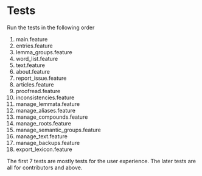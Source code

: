# Tests

Run the tests in the following order
 1. main.feature
 2. entries.feature
 3. lemma_groups.feature
 4. word_list.feature
 5. text.feature
 6. about.feature
 7. report_issue.feature
 8. articles.feature
 9. proofread.feature
10. inconsistencies.feature
11. manage_lemmata.feature
12. manage_aliases.feature
13. manage_compounds.feature
14. manage_roots.feature
15. manage_semantic_groups.feature
16. manage_text.feature
17. manage_backups.feature
18. export_lexicon.feature

The first 7 tests are mostly tests for the user experience.
The later tests are all for contributors and above.
